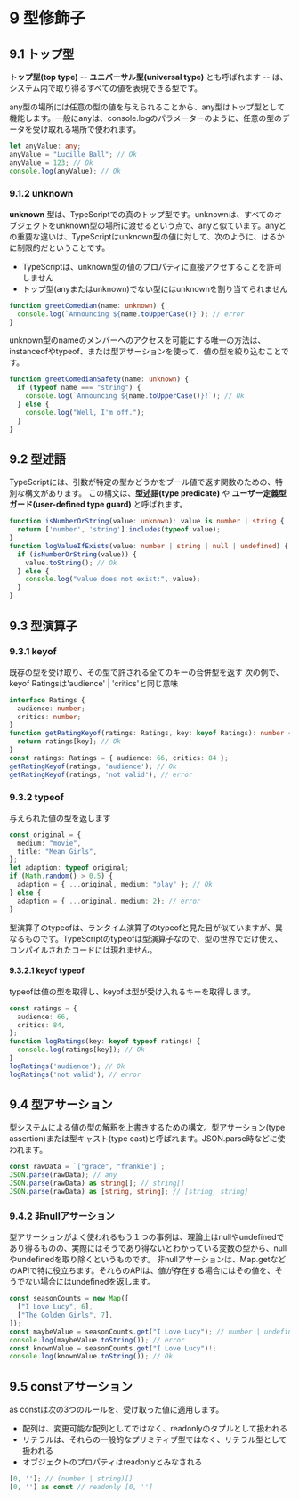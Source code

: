 # 9 型修飾子

## 9.1 トップ型

**トップ型(top type)** -- **ユニバーサル型(universal type)** とも呼ばれます -- は、システム内で取り得るすべての値を表現できる型です。

any型の場所には任意の型の値を与えられることから、any型はトップ型として機能します。一般にanyは、console.logのパラメーターのように、任意の型のデータを受け取れる場所で使われます。

```typescript
let anyValue: any;
anyValue = "Lucille Ball"; // Ok
anyValue = 123; // Ok
console.log(anyValue); // Ok
```

### 9.1.2 unknown

**unknown** 型は、TypeScriptでの真のトップ型です。unknownは、すべてのオブジェクトをunknown型の場所に渡せるという点で、anyと似ています。anyとの重要な違いは、TypeScriptはunknown型の値に対して、次のように、はるかに制限的だということです。

- TypeScriptは、unknown型の値のプロパティに直接アクセすることを許可しません
- トップ型(anyまたはunknown)でない型にはunknownを割り当てられません

```typescript
function greetComedian(name: unknown) {
  console.log(`Announcing ${name.toUpperCase()}`); // error
}
```

unknown型のnameのメンバーへのアクセスを可能にする唯一の方法は、instanceofやtypeof、または型アサーションを使って、値の型を絞り込むことです。

```typescript
function greetComedianSafety(name: unknown) {
  if (typeof name === "string") {
    console.log(`Announcing ${name.toUpperCase()}!`); // Ok
  } else {
    console.log("Well, I'm off.");
  }
}
```

## 9.2 型述語

TypeScriptには、引数が特定の型かどうかをブール値で返す関数のための、特別な構文があります。
この構文は、**型述語(type predicate)** や **ユーザー定義型ガード(user-defined type guard)** と呼ばれます。

```typescript
function isNumberOrString(value: unknown): value is number | string {
  return ['number', 'string'].includes(typeof value);
}
function logValueIfExists(value: number | string | null | undefined) {
  if (isNumberOrString(value)) {
    value.toString(); // Ok
  } else {
    console.log("value does not exist:", value);
  }
}
```

## 9.3 型演算子

### 9.3.1 keyof

既存の型を受け取り、その型で許される全てのキーの合併型を返す
次の例で、keyof Ratingsは'audience' | 'critics'と同じ意味

```typescript
interface Ratings {
  audience: number;
  critics: number;
}
function getRatingKeyof(ratings: Ratings, key: keyof Ratings): number {
  return ratings[key]; // Ok
}
const ratings: Ratings = { audience: 66, critics: 84 };
getRatingKeyof(ratings, 'audience'); // Ok
getRatingKeyof(ratings, 'not valid'); // error
```

### 9.3.2 typeof

与えられた値の型を返します

```typescript
const original = {
  medium: "movie",
  title: "Mean Girls",
};
let adaption: typeof original;
if (Math.random() > 0.5) {
  adaption = { ...original, medium: "play" }; // Ok
} else {
  adaption = { ...original, medium: 2}; // error
}
```

型演算子のtypeofは、ランタイム演算子のtypeofと見た目が似ていますが、異なるものです。TypeScriptのtypeofは型演算子なので、型の世界でだけ使え、コンパイルされたコードには現れません。

#### 9.3.2.1 keyof typeof

typeofは値の型を取得し、keyofは型が受け入れるキーを取得します。

```typescript
const ratings = {
  audience: 66,
  critics: 84,
};
function logRatings(key: keyof typeof ratings) {
  console.log(ratings[key]); // Ok
}
logRatings('audience'); // Ok
logRatings('not valid'); // error
```

## 9.4 型アサーション

型システムによる値の型の解釈を上書きするための構文。型アサーション(type assertion)または型キャスト(type cast)と呼ばれます。JSON.parse時などに使われます。

```typescript
const rawData = `["grace", "frankie"]`;
JSON.parse(rawData); // any
JSON.parse(rawData) as string[]; // string[]
JSON.parse(rawData) as [string, string]; // [string, string]
```

### 9.4.2 非nullアサーション

型アサーションがよく使われるもう１つの事例は、理論上はnullやundefinedであり得るものの、実際にはそうであり得ないとわかっている変数の型から、nullやundefinedを取り除くというものです。
非nullアサーションは、Map.getなどのAPIで特に役立ちます。それらのAPIは、値が存在する場合にはその値を、そうでない場合にはundefinedを返します。

```typescript
const seasonCounts = new Map([
  ["I Love Lucy", 6],
  ["The Golden Girls", 7],
]);
const maybeValue = seasonCounts.get("I Love Lucy"); // number | undefined
console.log(maybeValue.toString()); // error
const knownValue = seasonCounts.get("I Love Lucy")!;
console.log(knownValue.toString()); // Ok
```

## 9.5 constアサーション

as constは次の3つのルールを、受け取った値に適用します。

- 配列は、変更可能な配列としてではなく、readonlyのタプルとして扱われる
- リテラルは、それらの一般的なプリミティブ型ではなく、リテラル型として扱われる
- オブジェクトのプロパティはreadonlyとみなされる

```typescript
[0, '']; // (number | string)[]
[0, ''] as const // readonly [0, '']
```

